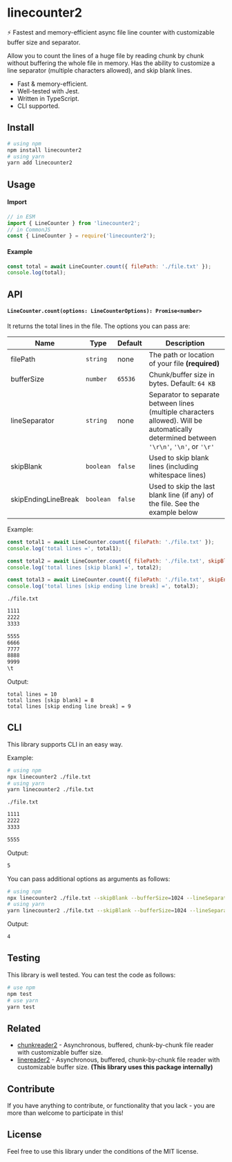 # linecounter2

⚡ Fastest and memory-efficient async file line counter with customizable buffer size and separator.

Allow you to count the lines of a huge file by reading chunk by chunk without buffering the whole file in memory. Has the ability to customize a line separator (multiple characters allowed), and skip blank lines.

- Fast & memory-efficient.
- Well-tested with Jest.
- Written in TypeScript.
- CLI supported.

## Install

```bash
# using npm
npm install linecounter2
# using yarn
yarn add linecounter2
```

## Usage

#### Import

```js
// in ESM
import { LineCounter } from 'linecounter2';
// in CommonJS
const { LineCounter } = require('linecounter2');
```

#### Example

```js
const total = await LineCounter.count({ filePath: './file.txt' });
console.log(total);
```

## API

#### `LineCounter.count(options: LineCounterOptions): Promise<number>`

It returns the total lines in the file. The options you can pass are:

| Name                | Type      | Default | Description                                                                                                                             |
| ------------------- | --------- | ------- | --------------------------------------------------------------------------------------------------------------------------------------- |
| filePath            | `string`  | none    | The path or location of your file **(required)**                                                                                        |
| bufferSize          | `number`  | `65536` | Chunk/buffer size in bytes. Default: `64 KB`                                                                                            |
| lineSeparator       | `string`  | none    | Separator to separate between lines (multiple characters allowed). Will be automatically determined between `'\r\n'`, `'\n'`, or `'\r'` |
| skipBlank           | `boolean` | `false` | Used to skip blank lines (including whitespace lines)                                                                                   |
| skipEndingLineBreak | `boolean` | `false` | Used to skip the last blank line (if any) of the file. See the example below                                                            |

Example:

```js
const total1 = await LineCounter.count({ filePath: './file.txt' });
console.log('total lines =', total1);

const total2 = await LineCounter.count({ filePath: './file.txt', skipBlank: true });
console.log('total lines [skip blank] =', total2);

const total3 = await LineCounter.count({ filePath: './file.txt', skipEndingLineBreak: true });
console.log('total lines [skip ending line break] =', total3);
```

`./file.txt`

```txt
1111
2222
3333

5555
6666
7777
8888
9999
\t
```

Output:

```
total lines = 10
total lines [skip blank] = 8
total lines [skip ending line break] = 9
```

## CLI

This library supports CLI in an easy way.

Example:

```bash
# using npm
npx linecounter2 ./file.txt
# using yarn
yarn linecounter2 ./file.txt
```

`./file.txt`

```txt
1111
2222
3333

5555
```

Output:

```bash
5
```

You can pass additional options as arguments as follows:

```bash
# using npm
npx linecounter2 ./file.txt --skipBlank --bufferSize=1024 --lineSeparator=\\n
# using yarn
yarn linecounter2 ./file.txt --skipBlank --bufferSize=1024 --lineSeparator=\\n
```

Output:

```bash
4
```

## Testing

This library is well tested. You can test the code as follows:

```bash
# use npm
npm test
# use yarn
yarn test
```

## Related

- [chunkreader2](https://github.com/aldipermanaetikaputra/chunkreader2) - Asynchronous, buffered, chunk-by-chunk file reader with customizable buffer size.
- [linereader2](https://github.com/aldipermanaetikaputra/linereader2) - Asynchronous, buffered, chunk-by-chunk file reader with customizable buffer size. **(This library uses this package internally)**

## Contribute

If you have anything to contribute, or functionality that you lack - you are more than welcome to participate in this!

## License

Feel free to use this library under the conditions of the MIT license.
